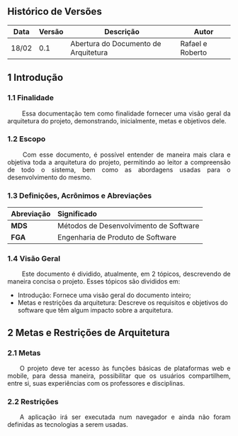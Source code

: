 ## Histórico de Versões

Data|Versão|Descrição|Autor
-|-|-|-
18/02|0.1|Abertura do Documento de Arquitetura|Rafael e Roberto|


## 1 <a name="1">Introdução</a>

### 1.1 <a name="1_1">Finalidade</a>

 <p align = "justify"> &emsp;&emsp; Essa documentação tem como finalidade fornecer uma visão geral da arquitetura do projeto, demonstrando, inicialmente, metas e objetivos dele. </p>

### 1.2 <a name="1_2">Escopo</a>

<p align="justify"> &emsp;&emsp; Com esse documento, é possível entender de maneira mais clara e objetiva toda a arquitetura do projeto, permitindo ao leitor a compreensão de todo o sistema, bem como as abordagens usadas para o desenvolvimento do mesmo.</p>

### 1.3 <a name="1_3">Definições, Acrônimos e Abreviações</a>

|Abreviação|Significado
|:-|:-|
|**MDS**| Métodos de Desenvolvimento de Software|
|**FGA**| Engenharia de Produto de Software|

### 1.4 <a name="1_4">Visão Geral</a>
<p align="justify"> &emsp;&emsp; Este documento é dividido, atualmente, em 2 tópicos, descrevendo de maneira concisa o projeto. Esses tópicos são divididos em:
</p>

* Introdução: Fornece uma visão geral do documento inteiro;
* Metas e restrições da arquitetura: Descreve os requisitos e objetivos do software que têm algum impacto sobre a arquitetura.


## 2 <a name="2">Metas e Restrições de Arquitetura</a>

### 2.1 <a name="2_1">Metas</a>

<p align = "justify">&emsp;&emsp;O projeto deve ter acesso às funções básicas de plataformas web e mobile, para dessa maneira, possibilitar que os usuários compartilhem, entre si, suas experiências com os professores e disciplinas.</p>

### 2.2 <a name="2_2">Restrições</a>

<p align = "justify">&emsp;&emsp;A aplicação irá ser executada num navegador e ainda não foram definidas as tecnologias a serem usadas. 
<!--
e a interface gráfica desenvolvida com <i>HTML</i> e <i>CSS</i>, utilizando o <i>Vue.js</i>. A linguagem de programação usada na implementação do <i>front-end</i> é o <i>JavaScript</i> e no <i>back-end</i> é o <i>Python.</i> 
--> 
</p>

<!-- 
Quando definirmos as tecnologias, preenchemos esse item
-->

<!--
<p align = "justify">Por ser uma <i>PWA</i>, a aplicação poderá ser utilizada em qualquer dispositivo móvel com um navegador e uma câmera.</p> 
-->